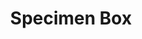 ---
title:  "Specimen Box"
description: "You might not personally be in the business of identity theft, spam delivery, or distributed hacking, but there’s a decent chance that your computer is. “Botnets” are criminal networks of computers that, unbeknownst to their owners, are being put to use for any number of nefarious purposes. Across the globe, millions of PCs have been infected with software that conscripts them into one of these networks, silently transforming these machines into accomplices in illegal activities and putting their users’ information at risk.<br><br>Microsoft’s Digital Crimes Unit has been tracking and neutralizing these threats for several years. In January 2014, DCU asked The Office for Creative Research to explore novel ways to visualize botnet activity. The result is Specimen Box, a prototype exploratory tool that allows DCU’s investigators to examine the unique profiles of various botnets, focusing on the geographic and time-based communication patterns of millions of infected machines.<br><br>Specimen Box enables investigators to study a botnet the way a naturalist might examine a specimen collected in the wild: What are its unique characteristics? How does it behave? How does it propagate itself? How is it adapting to a changing environment?"
category: specimen-box
year: 2014
for: "Microsoft Cybercrime Unit"
for-link: "https://news.microsoft.com/presskits/dcu/#sm.00000b7w8fnigif79rsp9bqb4m5p1"
with: "The OCR"
with-link: "https://ocr.nyc/"
press: <a target='_blank' href='https://www.wired.com/2014/12/sci-fi-worthy-interface-tracking-criminal-botnets/'>Wired</a>
index: 5
images: ['specimenBox_1-p.jpg', 'https://player.vimeo.com/video/100818042', 'https://player.vimeo.com/video/100818043']
tags: ['interactive', 'installation']
---